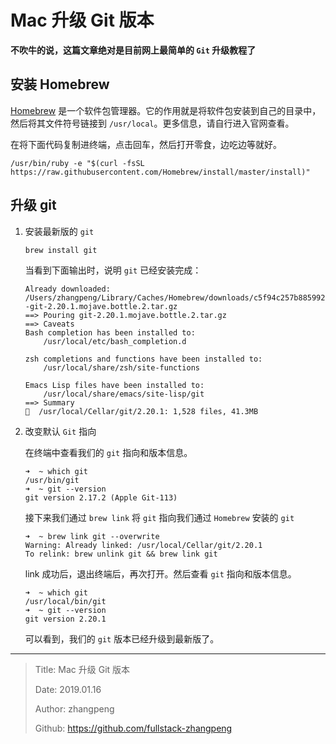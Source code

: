 # Mac 升级 Git 版本

**不吹牛的说，这篇文章绝对是目前网上最简单的 `Git` 升级教程了**

## 安装 Homebrew

[Homebrew](https://brew.sh/) 是一个软件包管理器。它的作用就是将软件包安装到自己的目录中，然后将其文件符号链接到 `/usr/local`。更多信息，请自行进入官网查看。

在将下面代码复制进终端，点击回车，然后打开零食，边吃边等就好。

```shell
/usr/bin/ruby -e "$(curl -fsSL https://raw.githubusercontent.com/Homebrew/install/master/install)"
```

## 升级 git

1. 安装最新版的 `git`

    ```shell
    brew install git
    ```

    当看到下面输出时，说明 `git` 已经安装完成：

    ```shell
    Already downloaded: /Users/zhangpeng/Library/Caches/Homebrew/downloads/c5f94c257b885992f680bbe3c2b8ec009e8856aefebac2cc1fb6608d7f006152--git-2.20.1.mojave.bottle.2.tar.gz
    ==> Pouring git-2.20.1.mojave.bottle.2.tar.gz
    ==> Caveats
    Bash completion has been installed to:
        /usr/local/etc/bash_completion.d

    zsh completions and functions have been installed to:
        /usr/local/share/zsh/site-functions

    Emacs Lisp files have been installed to:
        /usr/local/share/emacs/site-lisp/git
    ==> Summary
    🍺  /usr/local/Cellar/git/2.20.1: 1,528 files, 41.3MB
    ```

2. 改变默认 `Git` 指向

    在终端中查看我们的 `git` 指向和版本信息。

    ```shell
    ➜  ~ which git
    /usr/bin/git
    ➜  ~ git --version
    git version 2.17.2 (Apple Git-113)
    ```

    接下来我们通过 `brew link` 将 `git` 指向我们通过 `Homebrew` 安装的 `git`

    ```shell
    ➜  ~ brew link git --overwrite
    Warning: Already linked: /usr/local/Cellar/git/2.20.1
    To relink: brew unlink git && brew link git
    ```

    link 成功后，退出终端后，再次打开。然后查看 `git` 指向和版本信息。

    ```shell
    ➜  ~ which git
    /usr/local/bin/git
    ➜  ~ git --version
    git version 2.20.1
    ```

    可以看到，我们的 `git` 版本已经升级到最新版了。

---

> Title: Mac 升级 Git 版本
>
> Date: 2019.01.16
>
> Author: zhangpeng
>
> Github: <https://github.com/fullstack-zhangpeng>

